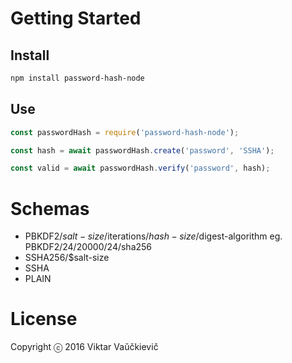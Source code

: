 # Getting Started
## Install
```bash
npm install password-hash-node
```

## Use
```javascript
const passwordHash = require('password-hash-node');

const hash = await passwordHash.create('password', 'SSHA');

const valid = await passwordHash.verify('password', hash);
```

# Schemas
- PBKDF2/$salt-size/$iterations/$hash-size/$digest-algorithm eg. PBKDF2/24/20000/24/sha256
- SSHA256/$salt-size
- SSHA
- PLAIN

# License
Copyright ⓒ 2016 Viktar Vaŭčkievič


